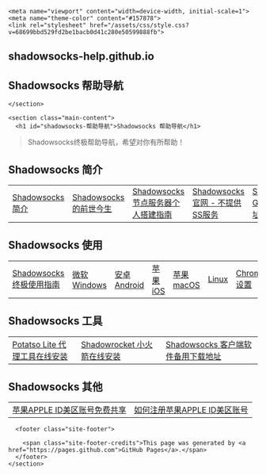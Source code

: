 <!DOCTYPE html>
<html lang="en-US">
  <head>
    <meta charset="UTF-8">

<!-- Begin Jekyll SEO tag v2.5.0 -->
<title>Shadowsocks 帮助导航 | shadowsocks-help.github.io</title>
<meta name="generator" content="Jekyll v3.8.5" />
<meta property="og:title" content="Shadowsocks 帮助导航" />
<meta property="og:locale" content="en_US" />
<meta name="description" content="Shadowsocks 帮助导航" />
<meta property="og:description" content="Shadowsocks 帮助导航" />
<link rel="canonical" href="https://shadowsocks-help.github.io/" />
<meta property="og:url" content="https://shadowsocks-help.github.io/" />
<meta property="og:site_name" content="shadowsocks-help.github.io" />
<script type="application/ld+json">
{"@type":"WebSite","headline":"Shadowsocks 帮助导航","url":"https://shadowsocks-help.github.io/","name":"shadowsocks-help.github.io","description":"Shadowsocks 帮助导航","@context":"http://schema.org"}</script>
<!-- End Jekyll SEO tag -->

    <meta name="viewport" content="width=device-width, initial-scale=1">
    <meta name="theme-color" content="#157878">
    <link rel="stylesheet" href="/assets/css/style.css?v=68699bbd529fd2be1bacb0d41c280e50599888fb">
  </head>
  <body>
    <section class="page-header">
      <h1 class="project-name">shadowsocks-help.github.io</h1>
      <h2 class="project-tagline">Shadowsocks 帮助导航</h2>
      
      
    </section>

    <section class="main-content">
      <h1 id="shadowsocks-帮助导航">Shadowsocks 帮助导航</h1>

<blockquote>
  <p>Shadowsocks终极帮助导航，希望对你有所帮助！</p>
</blockquote>

<h2 id="shadowsocks-简介">Shadowsocks 简介</h2>

<table>
  <tbody>
    <tr>
      <td><a href="https://shadowsocks-help.github.io/Shadowsocks/whats-shadowsocks.html">Shadowsocks 简介</a></td>
      <td><a href="https://shadowsocks-help.github.io/Shadowsocks/Shadowsocks-wiki.html">Shadowsocks 的前世今生</a></td>
      <td><a href="https://shadowsocks-help.github.io/Shadowsocks/Shadowsocks-server.html">Shadowsocks 节点服务器个人搭建指南</a></td>
      <td><a href="https://shadowsocks.org/">Shadowsocks 官网 - 不提供SS服务</a></td>
      <td><a href="https://github.com/shadowsocks">Shadowsocks GitHub 代码地址</a></td>
    </tr>
  </tbody>
</table>

<h2 id="shadowsocks-使用">Shadowsocks 使用</h2>

<table>
  <tbody>
    <tr>
      <td><a href="https://shadowsocks-help.github.io/Shadowsocks/">Shadowsocks 终极使用指南</a></td>
      <td><a href="https://shadowsocks-help.github.io/Shadowsocks/windows.html">微软 Windows</a></td>
      <td><a href="https://shadowsocks-help.github.io/Shadowsocks/Android.html"> 安卓 Android</a></td>
      <td><a href="https://shadowsocks-help.github.io/Shadowsocks/ios.html">苹果 iOS</a></td>
      <td><a href="https://shadowsocks-help.github.io/Shadowsocks/mac.html"> 苹果 macOS</a></td>
      <td><a href="https://shadowsocks-help.github.io/Shadowsocks/linux.html">Linux</a></td>
      <td><a href="https://shadowsocks-help.github.io/Shadowsocks/Chrome.html">Chrome 设置</a></td>
    </tr>
  </tbody>
</table>

<h2 id="shadowsocks-工具">Shadowsocks 工具</h2>

<table>
  <tbody>
    <tr>
      <td><a href="https://shadowsocks-help.github.io/Potatso-Lite">Potatso Lite 代理工具在线安装</a></td>
      <td><a href="https://shadowsocks-help.github.io/ios">Shadowrocket 小火箭在线安装</a></td>
      <td><a href="https://shadowsocks-help.github.io/Shadowsocks/download.html">Shadowsocks 客户端软件备用下载地址</a></td>
    </tr>
  </tbody>
</table>

<h2 id="shadowsocks-其他">Shadowsocks 其他</h2>

<table>
  <tbody>
    <tr>
      <td><a href="https://shadowsocks-help.github.io/Shadowsocks/appleid.html">苹果APPLE ID美区账号免费共享</a></td>
      <td><a href="https://shadowsocks-help.github.io/Shadowsocks/apple-id.html">如何注册苹果APPLE ID美区账号</a></td>
    </tr>
  </tbody>
</table>


      <footer class="site-footer">
        
        <span class="site-footer-credits">This page was generated by <a href="https://pages.github.com">GitHub Pages</a>.</span>
      </footer>
    </section>

    
  </body>
</html>
